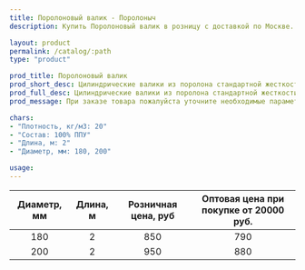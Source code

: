 ```yaml
---
title: Поролоновый валик - Поролоныч
description: Купить Поролоновый валик в розницу с доставкой по Москве.

layout: product
permalink: /catalog/:path
type: "product"

prod_title: Поролоновый валик
prod_short_desc: Цилиндрические валики из поролона стандартной жесткости. Применяются в качестве наполнителя для мебели (валиков, подушек и т.п.)
prod_full_desc: Цилиндрические валики из поролона стандартной жесткости. Применяются в качестве наполнителя для мебели (валиков, подушек и т.п.).
prod_message: При заказе товара пожалуйста уточните необходимые параметры (размер и количество).

chars:
- "Плотность, кг/м3: 20"
- "Состав: 100% ППУ"
- "Длина, м: 2"
- "Диаметр, мм: 180, 200"

usage:
---
```


| Диаметр, мм | Длина, м | Розничная цена, руб | Оптовая цена при покупке от 20000 руб. |
|:-----------:|:---------------:|:---------------------------:|:-----------------------------------------:|
|180|2|850|790|
|200|2|950|880|
